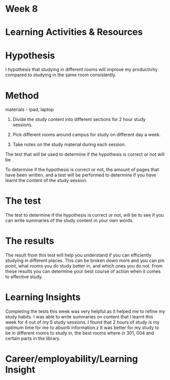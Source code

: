 # Week 8



# Learning Activities & Resources



# Hypothesis

I hypothesis that studying in different rooms will improve my productivity compared to studying in the same room consistently.

# Method
 materials - ipad, laptop

1. Divide the study content into different sections for 2 hour study sessions.

2. Pick different rooms around campus for study on different day a week.

3. Take notes on the study material during each session.

The test that will be used to determine if the hypothesis is correct or not will be

To determine if the hypothesis is correct or not, the amount of pages that have been written, and a test will be performed to determine if you have learnt the content of the study session.

# The test

The test to determine if the hypothesis is correct or not, will be to see if you can write summaries of the study content in your own words.


# The results

The result from this test will help you understand if you can efficiently studying in different places. This can be broken down more and you can pin point, what rooms you do study better in, and which ones you do not. From these results you can determine your best course of action when it comes to affective study.

# Learning Insights
Completing the tests this week was very helpful as it helped me to refine my study habits. I was able to write summaries on content that I learnt this week for 4 out of my 5 study sessions. I found that 2 hours of study is my optimum time for me to absorb information.z It was better for my study to be in different rooms to study in, the best rooms where in 301, 004 and certain parts in the library.







# Career/employability/Learning Insight





